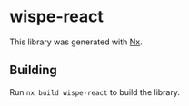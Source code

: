 # wispe-react

This library was generated with [Nx](https://nx.dev).

## Building

Run `nx build wispe-react` to build the library.
